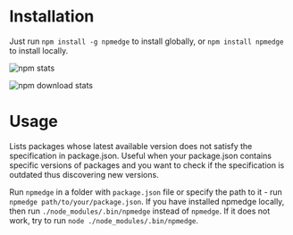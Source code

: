 # Installation

Just run `npm install -g npmedge` to install globally, or `npm install npmedge` to install locally.

![npm stats](https://nodei.co/npm/npmedge.png)

![npm download stats](https://nodei.co/npm-dl/npmedge.png?months=9)

# Usage

Lists packages whose latest available version does not satisfy the specification in package.json.
Useful when your package.json contains specific versions of packages and you want to check if the specification is outdated thus discovering new versions.

Run `npmedge` in a folder with `package.json` file or specify the path to it - run `npmedge path/to/your/package.json`.
If you have installed npmedge locally, then run `./node_modules/.bin/npmedge` instead of `npmedge`.
If it does not work, try to run `node ./node_modules/.bin/npmedge`.

